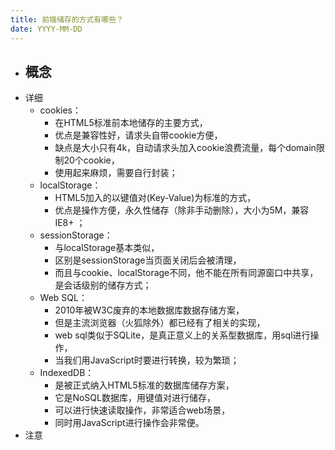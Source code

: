 ```yaml
---
title: 前端储存的⽅式有哪些？
date: YYYY-MM-DD
---
```

- 概念
  - 
- 详细
  - cookies：
    - 在HTML5标准前本地储存的主要⽅式，
    - 优点是兼容性好，请求头⾃带cookie⽅便，
    - 缺点是⼤⼩只有4k，⾃动请求头加⼊cookie浪费流量，每个domain限制20个cookie，
    - 使⽤起来麻烦，需要⾃⾏封装；
  - localStorage：
    - HTML5加⼊的以键值对(Key-Value)为标准的⽅式，
    - 优点是操作⽅便，永久性储存（除⾮⼿动删除），⼤⼩为5M，兼容IE8+ ；
  - sessionStorage：
    - 与localStorage基本类似，
    - 区别是sessionStorage当⻚⾯关闭后会被清理，
    - ⽽且与cookie、localStorage不同，他不能在所有同源窗⼝中共享，是会话级别的储存⽅式；
  - Web SQL：
    - 2010年被W3C废弃的本地数据库数据存储⽅案，
    - 但是主流浏览器（⽕狐除外）都已经有了相关的实现，
    - web sql类似于SQLite，是真正意义上的关系型数据库，⽤sql进⾏操作，
    - 当我们⽤JavaScript时要进⾏转换，较为繁琐；
  - IndexedDB： 
    - 是被正式纳⼊HTML5标准的数据库储存⽅案，
    - 它是NoSQL数据库，⽤键值对进⾏储存，
    - 可以进⾏快速读取操作，⾮常适合web场景，
    - 同时⽤JavaScript进⾏操作会⾮常便。
- 注意